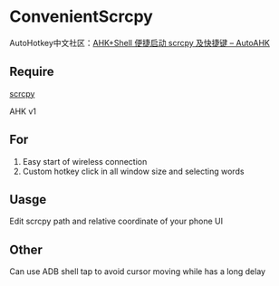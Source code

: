 # ConvenientScrcpy
AutoHotkey中文社区：[AHK+Shell 便捷启动 scrcpy 及快捷键 – AutoAHK](https://www.autoahk.com/?p=39692?viewtoken=9b6ee5707d1e9f562c6244063e226d4b)

## Require
[scrcpy](https://github.com/Genymobile/scrcpy)

AHK v1

## For
1. Easy start of wireless connection
1. Custom hotkey click in all window size and selecting words

## Uasge
Edit scrcpy path and relative coordinate of your phone UI

## Other
Can use ADB shell tap to avoid cursor moving while has a long delay
